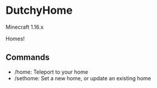 # DutchyHome
Minecraft 1.16.x

Homes!

## Commands
- /home: Teleport to your home
- /sethome: Set a new home, or update an existing home
